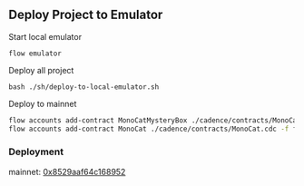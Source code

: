 ## Deploy Project to Emulator

Start local emulator

`flow emulator`

Deploy all project

`bash ./sh/deploy-to-local-emulator.sh`


Deploy to mainnet

```bash
flow accounts add-contract MonoCatMysteryBox ./cadence/contracts/MonoCatMysteryBox.cdc -f flow.json -f flow.mainnet.json -n mainnet --signer main
flow accounts add-contract MonoCat ./cadence/contracts/MonoCat.cdc -f flow.json -f flow.mainnet.json -n mainnet --signer main
```

### Deployment
mainnet: [0x8529aaf64c168952](https://flow-view-source.com/mainnet/account/0x8529aaf64c168952)
